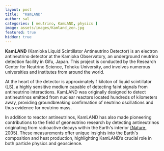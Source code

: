 ```yaml
---
layout: post
title:  "KamLAND"
author: sal
categories: [ neutrino, KamLAND, physics ]
image: assets/images/Kamland_zen.jpg
featured: true
hidden: true
---
```


<b>KamLAND</b> (Kamioka Liquid Scintillator Antineutrino Detector) is an electron antineutrino detector at the Kamioka Observatory, an underground neutrino detection facility in Gifu, Japan.
This project is conducted by the Research Center for Neutrino Science, Tohoku University, and involves numerous universities and institutes from around the world.

At the heart of the detector is approximately 1 kiloton of liquid scintillator (LS), a highly sensitive medium capable of detecting faint signals from antineutrino interactions.
KamLAND was originally designed to detect antineutrinos emitted from nuclear reactors located hundreds of kilometers away, providing groundbreaking confirmation of neutrino oscillations and thus evidence for neutrino mass.

In addition to reactor antineutrinos, KamLAND has also made pioneering contributions to the field of geoneutrino research by detecting antineutrinos originating from radioactive decays within the Earth's interior [(Nature, 2005)](https://www.nature.com/articles/nature03980). These measurements offer unique insights into the Earth's composition and heat production, highlighting KamLAND’s crucial role in both particle physics and geoscience.
